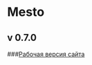 # Mesto
## v 0.7.0
###[Рабочая версия сайта](https://ashestoashes13.github.io/mesto/ "Рабочая версия сайта")
